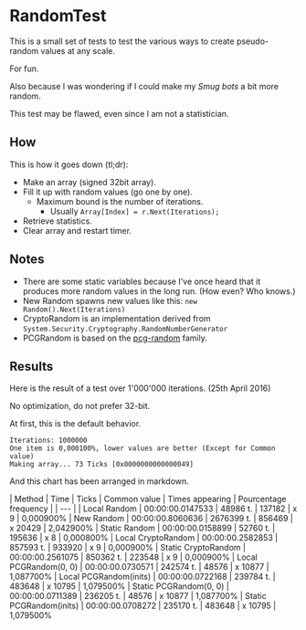 # RandomTest

This is a small set of tests to test the various ways to create pseudo-random values at any scale.

For fun.

Also because I was wondering if I could make my _Smug bots_ a bit more random.

This test may be flawed, even since I am not a statistician.

## How

This is how it goes down (tl;dr):
- Make an array (signed 32bit array).
- Fill it up with random values (go one by one).
  - Maximum bound is the number of iterations.
    - Usually `Array[Index] = r.Next(Iterations);`
- Retrieve statistics.
- Clear array and restart timer.

## Notes

- There are some static variables because I've once heard that it produces more random values in the long run. (How even? Who knows.)
- New Random spawns new values like this: `new Random().Next(Iterations)`
- CryptoRandom is an implementation derived from `System.Security.Cryptography.RandomNumberGenerator`
- PCGRandom is based on the [pcg-random](http://www.pcg-random.org/) family.

## Results

Here is the result of a test over 1'000'000 iterations. (25th April 2016)

No optimization, do not prefer 32-bit.

At first, this is the default behavior.
```
Iterations: 1000000
One item is 0,000100%, lower values are better (Except for Common value)
Making array... 73 Ticks [0x0000000000000049]
```

And this chart has been arranged in markdown.

| Method | Time | Ticks | Common value | Times appearing | Pourcentage frequency |
| --- |
| Local Random | 00:00:00.0147533 |    48986 t. | 137182 | x     9 | 0,000900%
| New Random | 00:00:00.8060636 |  2676399 t. | 856469 | x 20429 | 2,042900%
| Static Random | 00:00:00.0158899 |    52760 t. | 195636 | x     8 | 0,000800%
| Local CryptoRandom | 00:00:00.2582853 |   857593 t. | 933920 | x     9 | 0,000900%
| Static CryptoRandom | 00:00:00.2561075 |   850362 t. | 223548 | x     9 | 0,000900%
| Local PCGRandom(0, 0) | 00:00:00.0730571 |   242574 t. |  48576 | x 10877 | 1,087700%
| Local PCGRandom(inits) | 00:00:00.0722168 |   239784 t. | 483648 | x 10795 | 1,079500%
| Static PCGRandom(0, 0) | 00:00:00.0711389 |   236205 t. |  48576 | x 10877 | 1,087700%
| Static PCGRandom(inits) | 00:00:00.0708272 |   235170 t. | 483648 | x 10795 | 1,079500%